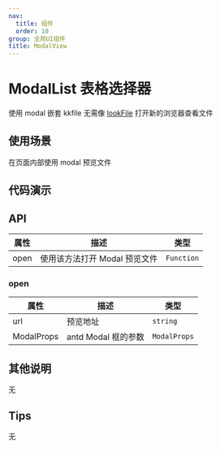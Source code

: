 ```yaml
---
nav:
  title: 组件
  order: 10
group: 全局UI组件
title: ModalView
---
```


# ModalList 表格选择器

使用 modal 嵌套 kkfile 无需像 [lookFile](/utils#%E5%9C%A8%E7%BA%BF%E6%9F%A5%E7%9C%8B%E6%96%87%E4%BB%B6) 打开新的浏览器查看文件

## 使用场景

在页面内部使用 modal 预览文件

## 代码演示

<code src="./demos/test.tsx" title="基本使用"></code>

## API

| 属性 | 描述                          | 类型       |
| ---- | ----------------------------- | ---------- |
| open | 使用该方法打开 Modal 预览文件 | `Function` |

### open

| 属性       | 描述                | 类型         |
| ---------- | ------------------- | ------------ |
| url        | 预览地址            | `string`     |
| ModalProps | antd Modal 框的参数 | `ModalProps` |

## 其他说明

无

## Tips

无
